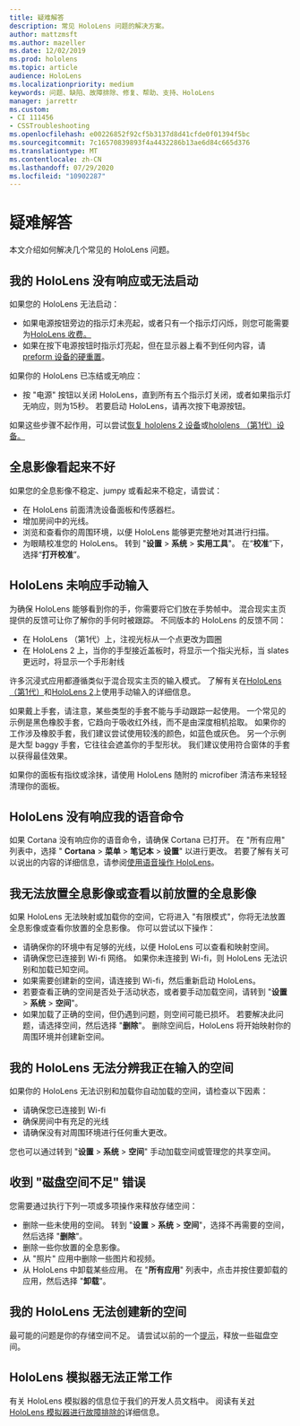 ```yaml
---
title: 疑难解答
description: 常见 HoloLens 问题的解决方案。
author: mattzmsft
ms.author: mazeller
ms.date: 12/02/2019
ms.prod: hololens
ms.topic: article
audience: HoloLens
ms.localizationpriority: medium
keywords: 问题、缺陷、故障排除、修复、帮助、支持、HoloLens
manager: jarrettr
ms.custom:
- CI 111456
- CSSTroubleshooting
ms.openlocfilehash: e00226852f92cf5b3137d8d41cfde0f01394f5bc
ms.sourcegitcommit: 7c16570839893f4a4432286b13ae6d84c665d376
ms.translationtype: MT
ms.contentlocale: zh-CN
ms.lasthandoff: 07/29/2020
ms.locfileid: "10902287"
---
```

# 疑难解答

本文介绍如何解决几个常见的 HoloLens 问题。

## 我的 HoloLens 没有响应或无法启动

如果您的 HoloLens 无法启动：

- 如果电源按钮旁边的指示灯未亮起，或者只有一个指示灯闪烁，则您可能需要为[HoloLens 收费。](hololens-recovery.md#charging-the-device)
- 如果在按下电源按钮时指示灯亮起，但在显示器上看不到任何内容，请[preform 设备的硬重置](hololens-recovery.md#hard-reset-procedure)。

如果你的 HoloLens 已冻结或无响应：

- 按 "电源" 按钮以关闭 HoloLens，直到所有五个指示灯关闭，或者如果指示灯无响应，则为15秒。 若要启动 HoloLens，请再次按下电源按钮。

如果这些步骤不起作用，可以尝试[恢复 hololens 2 设备](hololens-recovery.md)或[hololens （第1代）设备。](hololens1-recovery.md)

## 全息影像看起来不好

如果您的全息影像不稳定、jumpy 或看起来不稳定，请尝试：

- 在 HoloLens 前面清洗设备面板和传感器栏。
- 增加房间中的光线。
- 浏览和查看你的周围环境，以便 HoloLens 能够更完整地对其进行扫描。
- 为眼睛校准您的 HoloLens。 转到 "**设置**  >  **系统**  >  **实用工具**"。 在“**校准**”下，选择“**打开校准**”。

## HoloLens 未响应手动输入

为确保 HoloLens 能够看到你的手，你需要将它们放在手势帧中。  混合现实主页提供的反馈可让你了解你的手何时被跟踪。  不同版本的 HoloLens 的反馈不同：
- 在 HoloLens （第1代）上，注视光标从一个点更改为圆圈
- 在 HoloLens 2 上，当你的手型接近盖板时，将显示一个指尖光标，当 slates 更远时，将显示一个手形射线

许多沉浸式应用都遵循类似于混合现实主页的输入模式。  了解有关在[HoloLens （第1代）](hololens1-basic-usage.md#use-hololens-with-your-hands)和[HoloLens 2](hololens2-basic-usage.md#the-hand-tracking-frame)上使用手动输入的详细信息。

如果戴上手套，请注意，某些类型的手套不能与手动跟踪一起使用。  一个常见的示例是黑色橡胶手套，它趋向于吸收红外线，而不是由深度相机拾取。  如果你的工作涉及橡胶手套，我们建议尝试使用较浅的颜色，如蓝色或灰色。  另一个示例是大型 baggy 手套，它往往会遮盖你的手型形状。 我们建议使用符合窗体的手套以获得最佳效果。

如果你的面板有指纹或涂抹，请使用 HoloLens 随附的 microfiber 清洁布来轻轻清理你的面板。

## HoloLens 没有响应我的语音命令

如果 Cortana 没有响应你的语音命令，请确保 Cortana 已打开。 在 "所有应用" 列表中，选择 " **Cortana**  >  **菜单**  >  **笔记本**  >  **设置**" 以进行更改。 若要了解有关可以说出的内容的详细信息，请参阅[使用语音操作 HoloLens](hololens-cortana.md)。

## 我无法放置全息影像或查看以前放置的全息影像

如果 HoloLens 无法映射或加载你的空间，它将进入 "有限模式"，你将无法放置全息影像或查看你放置的全息影像。 你可以尝试以下操作：

- 请确保你的环境中有足够的光线，以便 HoloLens 可以查看和映射空间。
- 请确保您已连接到 Wi-fi 网络。 如果你未连接到 Wi-fi，则 HoloLens 无法识别和加载已知空间。
- 如果需要创建新的空间，请连接到 Wi-fi，然后重新启动 HoloLens。
- 若要查看正确的空间是否处于活动状态，或者要手动加载空间，请转到 "**设置**  >  **系统**  >  **空间**"。
- 如果加载了正确的空间，但仍遇到问题，则空间可能已损坏。 若要解决此问题，请选择空间，然后选择 "**删除**"。 删除空间后，HoloLens 将开始映射你的周围环境并创建新空间。

## 我的 HoloLens 无法分辨我正在输入的空间

如果你的 HoloLens 无法识别和加载你自动加载的空间，请检查以下因素：

- 请确保您已连接到 Wi-fi
- 确保房间中有充足的光线
- 请确保没有对周围环境进行任何重大更改。

您也可以通过转到 "**设置**  >  **系统**  >  **空间**" 手动加载空间或管理您的共享空间。

## 收到 "磁盘空间不足" 错误

您需要通过执行下列一项或多项操作来释放存储空间：

- 删除一些未使用的空间。 转到 "**设置**  >  **系统**  >  **空间**"，选择不再需要的空间，然后选择 "**删除**"。
- 删除一些你放置的全息影像。
- 从 "照片" 应用中删除一些图片和视频。
- 从 HoloLens 中卸载某些应用。 在 "**所有应用**" 列表中，点击并按住要卸载的应用，然后选择 "**卸载**"。

## 我的 HoloLens 无法创建新的空间

最可能的问题是你的存储空间不足。 请尝试以前的一个[提示](#im-getting-a-low-disk-space-error)，释放一些磁盘空间。

## HoloLens 模拟器无法正常工作

有关 HoloLens 模拟器的信息位于我们的开发人员文档中。  阅读有关[对 HoloLens 模拟器进行故障排除的](https://docs.microsoft.com/windows/mixed-reality/using-the-hololens-emulator#troubleshooting)详细信息。
